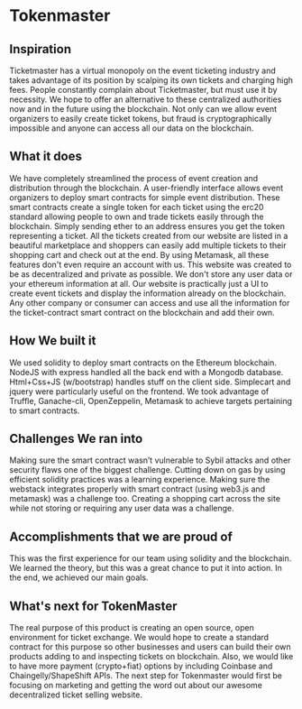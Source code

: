 # Tokenmaster

## Inspiration
Ticketmaster has a virtual monopoly on the event ticketing industry and takes advantage of its position by scalping its own tickets and charging high fees. People constantly complain about Ticketmaster, but must use it by necessity. We hope to offer an alternative to these centralized authorities now and in the future using the blockchain. Not only can we allow event organizers to easily create ticket tokens, but fraud is cryptographically impossible and anyone can access all our data on the blockchain.

## What it does
We have completely streamlined the process of event creation and distribution through the blockchain. A user-friendly interface allows event organizers to deploy smart contracts for simple event distribution. These smart contracts create a single token for each ticket using the erc20 standard allowing people to own and trade tickets easily through the blockchain. Simply sending ether to an address ensures you get the token representing a ticket. All the tickets created from our website are listed in a beautiful marketplace and shoppers can easily add multiple tickets to their shopping cart and check out at the end. By using Metamask, all these features don't even require an account with us. This website was created to be as decentralized and private as possible. We don't store any user data or your ethereum information at all. Our website is practically just a UI to create event tickets and display the information already on the blockchain. Any other company or consumer can access and use all the information for the ticket-contract smart contract on the blockchain and add their own.

## How We built it
We used solidity to deploy smart contracts on the Ethereum blockchain. NodeJS with express handled all the back end with a Mongodb database. Html+Css+JS (w/bootstrap) handles stuff on the client side. Simplecart and jquery were particularly useful on the frontend. We took advantage of Truffle, Ganache-cli, OpenZeppelin, Metamask to achieve targets pertaining to smart contracts.

## Challenges We ran into
Making sure the smart contract wasn’t vulnerable to Sybil attacks and other security flaws one of the biggest challenge. Cutting down on gas by using efficient solidity practices was a learning experience. Making sure the webstack integrates properly with smart contract (using web3.js and metamask) was a challenge too. Creating a shopping cart across the site while not storing or requiring any user data was a challenge.

## Accomplishments that we are proud of
This was the first experience for our team using solidity and the blockchain. We learned the theory, but this was a great chance to put it into action. In the end, we achieved our main goals.

## What's next for TokenMaster
The real purpose of this product is creating an open source, open environment for ticket exchange. We would hope to create a standard contract for this purpose so other businesses and users can build their own products adding to and inspecting tickets on blockchain. Also, we would like to have more payment (crypto+fiat) options by including Coinbase and Chaingelly/ShapeShift APIs. The next step for Tokenmaster would first be focusing on marketing and getting the word out about our awesome decentralized ticket selling website.
